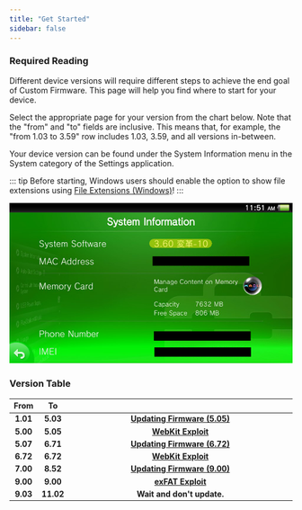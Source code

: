 ```yaml
---
title: "Get Started"
sidebar: false
---
```


### Required Reading

Different device versions will require different steps to achieve the end goal of Custom Firmware. This page will help you find where to start for your device.

Select the appropriate page for your version from the chart below. Note that the "from" and "to" fields are inclusive. This means that, for example, the "from 1.03 to 3.59" row includes 1.03, 3.59, and all versions in-between.

Your device version can be found under the System Information menu in the System category of the Settings application.

::: tip
Before starting, Windows users should enable the option to show file extensions using [File Extensions (Windows)](file-extensions-(windows))!
:::

![A screenshot of the PS4 System Settings](/assets/images/screenshots/system-version.png)

### Version Table

<table>
  <colgroup>
    <col span="1" style="width: 10%;">
    <col span="1" style="width: 10%;">
    <col span="1" style="width: 80%;">
  </colgroup>
  <thead>
    <tr>
      <th style="text-align: center; font-weight: bold;">From</th>
      <th style="text-align: center; font-weight: bold;">To</th>
      <th style="text-align: center; font-weight: bold;"></th>
    </tr>
  </thead>
  <tbody>
    <tr>
      <td style="text-align: center; font-weight: bold;">1.01</td>
      <td style="text-align: center; font-weight: bold;">5.03</td>
      <td style="text-align: center; font-weight: bold;"><a href="updating-firmware-(5.05).html">Updating Firmware (5.05)</a></td>
    </tr>
    <tr>
      <td style="text-align: center; font-weight: bold;">5.00</td>
      <td style="text-align: center; font-weight: bold;">5.05</td>
      <td style="text-align: center; font-weight: bold;"><a href="webkit-exploit.html">WebKit Exploit</a></td>
    </tr>
    <tr>
      <td style="text-align: center; font-weight: bold;">5.07</td>
      <td style="text-align: center; font-weight: bold;">6.71</td>
      <td style="text-align: center; font-weight: bold;"><a href="updating-firmware-(6.72).html">Updating Firmware (6.72)</a></td>
    </tr>
    <tr>
      <td style="text-align: center; font-weight: bold;">6.72</td>
      <td style="text-align: center; font-weight: bold;">6.72</td>
      <td style="text-align: center; font-weight: bold;"><a href="webkit-exploit.html">WebKit Exploit</a></td>
    </tr>
    <tr>
      <td style="text-align: center; font-weight: bold;">7.00</td>
      <td style="text-align: center; font-weight: bold;">8.52</td>
      <td style="text-align: center; font-weight: bold;"><a href="updating-firmware-(9.00).html">Updating Firmware (9.00)</a></td>
    </tr>
    <tr>
      <td style="text-align: center; font-weight: bold;">9.00</td>
      <td style="text-align: center; font-weight: bold;">9.00</td>
      <td style="text-align: center; font-weight: bold;"><a href="exfat-exploit.html">exFAT Exploit</a></td>
    </tr>
    <tr>
      <td style="text-align: center; font-weight: bold;">9.03</td>
      <td style="text-align: center; font-weight: bold;">11.02</td>
      <td style="text-align: center; font-weight: bold;">Wait and don't update.</td>
    </tr>
  </tbody>
</table>
